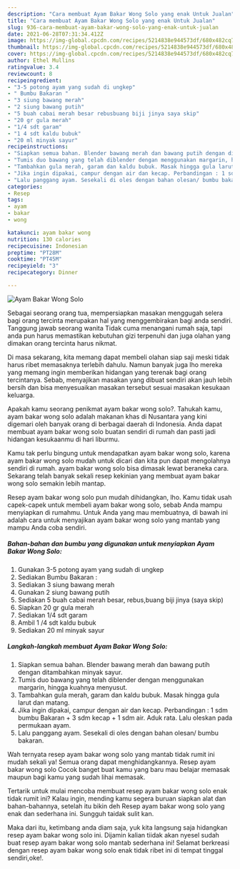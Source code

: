 ```yaml
---
description: "Cara membuat Ayam Bakar Wong Solo yang enak Untuk Jualan"
title: "Cara membuat Ayam Bakar Wong Solo yang enak Untuk Jualan"
slug: 936-cara-membuat-ayam-bakar-wong-solo-yang-enak-untuk-jualan
date: 2021-06-28T07:31:34.412Z
image: https://img-global.cpcdn.com/recipes/5214838e944573df/680x482cq70/ayam-bakar-wong-solo-foto-resep-utama.jpg
thumbnail: https://img-global.cpcdn.com/recipes/5214838e944573df/680x482cq70/ayam-bakar-wong-solo-foto-resep-utama.jpg
cover: https://img-global.cpcdn.com/recipes/5214838e944573df/680x482cq70/ayam-bakar-wong-solo-foto-resep-utama.jpg
author: Ethel Mullins
ratingvalue: 3.4
reviewcount: 8
recipeingredient:
- "3-5 potong ayam yang sudah di ungkep"
- " Bumbu Bakaran "
- "3 siung bawang merah"
- "2 siung bawang putih"
- "5 buah cabai merah besar rebusbuang biji jinya saya skip"
- "20 gr gula merah"
- "1/4 sdt garam"
- "1 4 sdt kaldu bubuk"
- "20 ml minyak sayur"
recipeinstructions:
- "Siapkan semua bahan. Blender bawang merah dan bawang putih dengan ditambahkan minyak sayur."
- "Tumis duo bawang yang telah diblender dengan menggunakan margarin, hingga kuahnya menyusut."
- "Tambahkan gula merah, garam dan kaldu bubuk. Masak hingga gula larut dan matang."
- "Jika ingin dipakai, campur dengan air dan kecap. Perbandingan : 1 sdm bumbu Bakaran + 3 sdm kecap + 1 sdm air. Aduk rata. Lalu oleskan pada permukaan ayam."
- "Lalu panggang ayam. Sesekali di oles dengan bahan olesan/ bumbu bakaran."
categories:
- Resep
tags:
- ayam
- bakar
- wong

katakunci: ayam bakar wong 
nutrition: 130 calories
recipecuisine: Indonesian
preptime: "PT28M"
cooktime: "PT45M"
recipeyield: "3"
recipecategory: Dinner

---
```



![Ayam Bakar Wong Solo](https://img-global.cpcdn.com/recipes/5214838e944573df/680x482cq70/ayam-bakar-wong-solo-foto-resep-utama.jpg)

Sebagai seorang orang tua, mempersiapkan masakan menggugah selera bagi orang tercinta merupakan hal yang menggembirakan bagi anda sendiri. Tanggung jawab seorang  wanita Tidak cuma menangani rumah saja, tapi anda pun harus memastikan kebutuhan gizi terpenuhi dan juga olahan yang dimakan orang tercinta harus nikmat.

Di masa  sekarang, kita memang dapat membeli olahan siap saji meski tidak harus ribet memasaknya terlebih dahulu. Namun banyak juga lho mereka yang memang ingin memberikan hidangan yang terenak bagi orang tercintanya. Sebab, menyajikan masakan yang dibuat sendiri akan jauh lebih bersih dan bisa menyesuaikan masakan tersebut sesuai masakan kesukaan keluarga. 



Apakah kamu seorang penikmat ayam bakar wong solo?. Tahukah kamu, ayam bakar wong solo adalah makanan khas di Nusantara yang kini digemari oleh banyak orang di berbagai daerah di Indonesia. Anda dapat membuat ayam bakar wong solo buatan sendiri di rumah dan pasti jadi hidangan kesukaanmu di hari liburmu.

Kamu tak perlu bingung untuk mendapatkan ayam bakar wong solo, karena ayam bakar wong solo mudah untuk dicari dan kita pun dapat mengolahnya sendiri di rumah. ayam bakar wong solo bisa dimasak lewat beraneka cara. Sekarang telah banyak sekali resep kekinian yang membuat ayam bakar wong solo semakin lebih mantap.

Resep ayam bakar wong solo pun mudah dihidangkan, lho. Kamu tidak usah capek-capek untuk membeli ayam bakar wong solo, sebab Anda mampu menyiapkan di rumahmu. Untuk Anda yang mau membuatnya, di bawah ini adalah cara untuk menyajikan ayam bakar wong solo yang mantab yang mampu Anda coba sendiri.

<!--inarticleads1-->

##### Bahan-bahan dan bumbu yang digunakan untuk menyiapkan Ayam Bakar Wong Solo:

1. Gunakan 3-5 potong ayam yang sudah di ungkep
1. Sediakan  Bumbu Bakaran :
1. Sediakan 3 siung bawang merah
1. Gunakan 2 siung bawang putih
1. Sediakan 5 buah cabai merah besar, rebus,buang biji jinya (saya skip)
1. Siapkan 20 gr gula merah
1. Sediakan 1/4 sdt garam
1. Ambil 1 /4 sdt kaldu bubuk
1. Sediakan 20 ml minyak sayur




<!--inarticleads2-->

##### Langkah-langkah membuat Ayam Bakar Wong Solo:

1. Siapkan semua bahan. Blender bawang merah dan bawang putih dengan ditambahkan minyak sayur.
1. Tumis duo bawang yang telah diblender dengan menggunakan margarin, hingga kuahnya menyusut.
1. Tambahkan gula merah, garam dan kaldu bubuk. Masak hingga gula larut dan matang.
1. Jika ingin dipakai, campur dengan air dan kecap. Perbandingan : 1 sdm bumbu Bakaran + 3 sdm kecap + 1 sdm air. Aduk rata. Lalu oleskan pada permukaan ayam.
1. Lalu panggang ayam. Sesekali di oles dengan bahan olesan/ bumbu bakaran.




Wah ternyata resep ayam bakar wong solo yang mantab tidak rumit ini mudah sekali ya! Semua orang dapat menghidangkannya. Resep ayam bakar wong solo Cocok banget buat kamu yang baru mau belajar memasak maupun bagi kamu yang sudah lihai memasak.

Tertarik untuk mulai mencoba membuat resep ayam bakar wong solo enak tidak rumit ini? Kalau ingin, mending kamu segera buruan siapkan alat dan bahan-bahannya, setelah itu bikin deh Resep ayam bakar wong solo yang enak dan sederhana ini. Sungguh taidak sulit kan. 

Maka dari itu, ketimbang anda diam saja, yuk kita langsung saja hidangkan resep ayam bakar wong solo ini. Dijamin kalian tiidak akan nyesel sudah buat resep ayam bakar wong solo mantab sederhana ini! Selamat berkreasi dengan resep ayam bakar wong solo enak tidak ribet ini di tempat tinggal sendiri,oke!.

